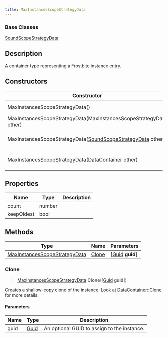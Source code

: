 ```yaml
---
title: MaxInstancesScopeStrategyData
---
```

### Base Classes

[SoundScopeStrategyData](/vext/ref/fb/soundscopestrategydata/)

## Description

A container type representing a Frostbite instance entry.

## Constructors

| Constructor                                                                              | Description                                                                                                                                       |
| ---------------------------------------------------------------------------------------- | ------------------------------------------------------------------------------------------------------------------------------------------------- |
| MaxInstancesScopeStrategyData()                                                          | Create a new instance of this container type.                                                                                                     |
| MaxInstancesScopeStrategyData(MaxInstancesScopeStrategyData other)                       | Create a reference copy of an instance of the same type.                                                                                          |
| MaxInstancesScopeStrategyData([SoundScopeStrategyData](/vext/ref/fb/soundscopestrategydata/) other)    | Upcast an instance of type [SoundScopeStrategyData](/vext/ref/fb/soundscopestrategydata/) to [MaxInstancesScopeStrategyData](/vext/ref/fb/maxinstancesscopestrategydata/).    |
| MaxInstancesScopeStrategyData([DataContainer](/vext/ref/shared/class/datacontainer) other) | Upcast an instance of type [DataContainer](/vext/ref/shared/class/datacontainer) to [MaxInstancesScopeStrategyData](/vext/ref/fb/maxinstancesscopestrategydata/). |

## Properties

| Name       | Type   | Description |
| ---------- | ------ | ----------- |
| count      | number |             |
| keepOldest | bool   |             |

## Methods

| Type                                                           | Name            | Parameters                                     |
| -------------------------------------------------------------- | --------------- | ---------------------------------------------- |
| [MaxInstancesScopeStrategyData](/vext/ref/fb/maxinstancesscopestrategydata/) | [Clone](#clone) | \[[Guid](/vext/ref/shared/class/guid) **guid**\] |

### Clone

> [MaxInstancesScopeStrategyData](/vext/ref/fb/maxinstancesscopestrategydata/) **Clone**(\[[Guid](/vext/ref/shared/class/guid) **guid**\])

Creates a shallow-copy clone of the instance. Look at [DataContainer::Clone](/vext/ref/shared/class/datacontainer#clone) for more details.

#### Parameters

| Name | Type         | Description                                 |
| ---- | ------------ | ------------------------------------------- |
| guid | [Guid](/vext/ref/shared/class/guid/) | An optional GUID to assign to the instance. |

